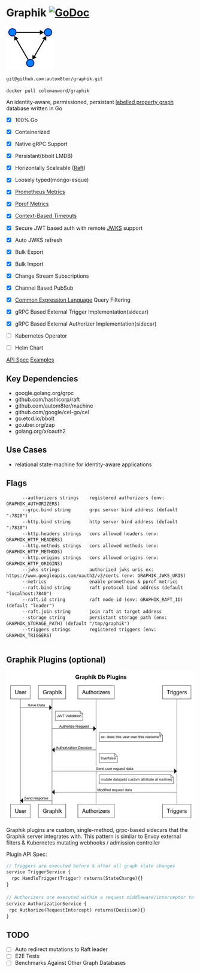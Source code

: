 # Graphik [![GoDoc](https://godoc.org/github.com/autom8ter/graphik?status.svg)](https://godoc.org/github.com/autom8ter/graphik)

![dag](images/dag.png)

    git@github.com:autom8ter/graphik.git
    
    docker pull colemanword/graphik

An identity-aware, permissioned, persistant [labelled property graph](https://en.wikipedia.org/wiki/Graph_database#Labeled-property_graph) database written in Go

- [x] 100% Go
- [x] Containerized
- [x] Native gRPC Support
- [x] Persistant(bbolt LMDB)
- [x] Horizontally Scaleable ([Raft](https://raft.github.io/))
- [x] Loosely typed(mongo-esque)
- [x] [Prometheus Metrics](https://prometheus.io/)
- [x] [Pprof Metrics](https://blog.golang.org/pprof)
- [x] [Context-Based Timeouts](https://blog.golang.org/context)
- [x] Secure JWT based auth with remote [JWKS](https://auth0.com/docs/tokens/json-web-tokens/json-web-key-sets) support
- [x] Auto JWKS refresh
- [x] Bulk Export
- [x] Bulk Import
- [x] Change Stream Subscriptions
- [x] Channel Based PubSub
- [x] [Common Expression Language](https://opensource.google/projects/cel) Query Filtering
- [x] gRPC Based External Trigger Implementation(sidecar)
- [x] gRPC Based External Authorizer Implementation(sidecar)
- [ ] Kubernetes Operator
- [ ] Helm Chart


[API Spec](https://github.com/autom8ter/graphik/blob/master/api/graphik.proto)
[Examples](https://github.com/autom8ter/graphik/blob/master/example_test.go)

## Key Dependencies

- google.golang.org/grpc
- github.com/hashicorp/raft
- github.com/autom8ter/machine
- github.com/google/cel-go/cel
- go.etcd.io/bbolt
- go.uber.org/zap
- golang.org/x/oauth2

## Use Cases

- relational state-machine for identity-aware applications

## Flags

```text
      --authorizers strings    registered authorizers (env: GRAPHIK_AUTHORIZERS)
      --grpc.bind string       grpc server bind address (default ":7820")
      --http.bind string       http server bind address (default ":7830")
      --http.headers strings   cors allowed headers (env: GRAPHIK_HTTP_HEADERS)
      --http.methods strings   cors allowed methods (env: GRAPHIK_HTTP_METHODS)
      --http.origins strings   cors allowed origins (env: GRAPHIK_HTTP_ORIGINS)
      --jwks strings           authorized jwks uris ex: https://www.googleapis.com/oauth2/v3/certs (env: GRAPHIK_JWKS_URIS)
      --metrics                enable prometheus & pprof metrics
      --raft.bind string       raft protocol bind address (default "localhost:7840")
      --raft.id string         raft node id (env: GRAPHIK_RAFT_ID) (default "leader")
      --raft.join string       join raft at target address
      --storage string         persistant storage path (env: GRAPHIK_STORAGE_PATH) (default "/tmp/graphik")
      --triggers strings       registered triggers (env: GRAPHIK_TRIGGERS)


```

## Graphik Plugins (optional)

![plugins](images/graphdb-plugins.png)


Graphik plugins are custom, single-method, grpc-based sidecars that the Graphik server integrates with. 
This pattern is similar to Envoy external filters & Kubernetes mutating webhooks / admission controller

Plugin API Spec:

```proto
// Triggers are executed before & after all graph state changes
service TriggerService {
  rpc HandleTrigger(Trigger) returns(StateChange){}
}

// Authorizers are executed within a request middleware/interceptor to determine whether the request is permitted
service AuthorizationService {
 rpc Authorize(RequestIntercept) returns(Decision){}
}
```

## TODO

- [ ] Auto redirect mutations to Raft leader
- [ ] E2E Tests
- [ ] Benchmarks Against Other Graph Databases
